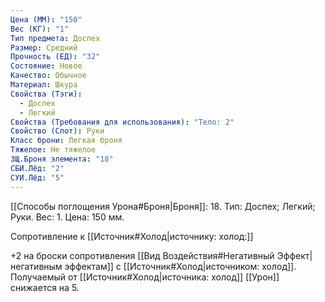 ```yaml
---
Цена (ММ): "150"
Вес (КГ): "1"
Тип предмета: Доспех
Размер: Средний
Прочность (ЕД): "32"
Состояние: Новое
Качество: Обычное
Материал: Шкура
Свойства (Тэги):
  - Доспех
  - Легкий
Свойства (Требования для использования): "Тело: 2"
Свойство (Слот): Руки
Класс брони: Легкая броня
Тяжелое: Не тяжелое
ЗЩ.Броня элемента: "18"
СБИ.Лёд: "2"
СУИ.Лёд: "5"
---
```

[[Способы поглощения Урона#Броня|Броня]]: 18. Тип: Доспех; Легкий; Руки. Вес: 1. Цена: 150 мм. 

Сопротивление к [[Источник#Холод|источнику: холод:]] 

+2 на броски сопротивления [[Вид Воздействия#Негативный Эффект|негативным эффектам]] с [[Источник#Холод|источником: холод]].
Получаемый от [[Источник#Холод|источника: холод]] [[Урон]] снижается на 5. 